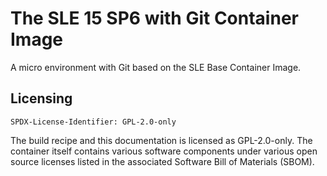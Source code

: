# The SLE 15 SP6 with Git Container Image



A micro environment with Git based on the SLE Base Container Image.

## Licensing
`SPDX-License-Identifier: GPL-2.0-only`

The build recipe and this documentation is licensed as GPL-2.0-only.
The container itself contains various software components under various open source licenses listed in the associated
Software Bill of Materials (SBOM).

